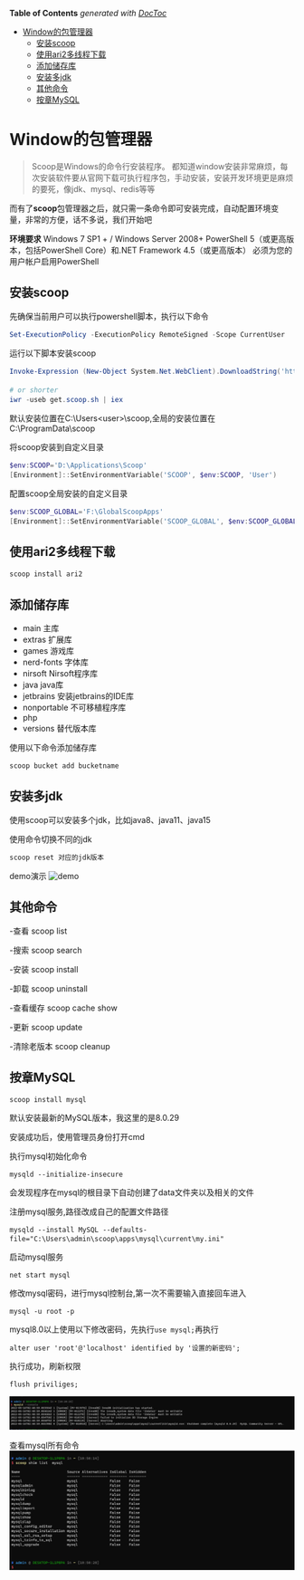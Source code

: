 <!-- START doctoc generated TOC please keep comment here to allow auto update -->
<!-- DON'T EDIT THIS SECTION, INSTEAD RE-RUN doctoc TO UPDATE -->
**Table of Contents**  *generated with [DocToc](https://github.com/thlorenz/doctoc)*

- [Window的包管理器](#window%E7%9A%84%E5%8C%85%E7%AE%A1%E7%90%86%E5%99%A8)
  - [安装scoop](#%E5%AE%89%E8%A3%85scoop)
  - [使用ari2多线程下载](#%E4%BD%BF%E7%94%A8ari2%E5%A4%9A%E7%BA%BF%E7%A8%8B%E4%B8%8B%E8%BD%BD)
  - [添加储存库](#%E6%B7%BB%E5%8A%A0%E5%82%A8%E5%AD%98%E5%BA%93)
  - [安装多jdk](#%E5%AE%89%E8%A3%85%E5%A4%9Ajdk)
  - [其他命令](#%E5%85%B6%E4%BB%96%E5%91%BD%E4%BB%A4)
  - [按章MySQL](#%E6%8C%89%E7%AB%A0mysql)

<!-- END doctoc generated TOC please keep comment here to allow auto update -->

# Window的包管理器

> Scoop是Windows的命令行安装程序。 都知道window安装非常麻烦，每次安装软件要从官网下载可执行程序包，手动安装，安装开发环境更是麻烦的要死，像jdk、mysql、redis等等

而有了**scoop**包管理器之后，就只需一条命令即可安装完成，自动配置环境变量，非常的方便，话不多说，我们开始吧

**环境要求**
Windows 7 SP1 + / Windows Server 2008+ PowerShell 5（或更高版本，包括PowerShell Core）和.NET Framework
4.5（或更高版本） 必须为您的用户帐户启用PowerShell

## 安装scoop

先确保当前用户可以执行powershell脚本，执行以下命令

~~~powershell
Set-ExecutionPolicy -ExecutionPolicy RemoteSigned -Scope CurrentUser
~~~

运行以下脚本安装scoop

~~~powershell
Invoke-Expression (New-Object System.Net.WebClient).DownloadString('https://get.scoop.sh')

# or shorter
iwr -useb get.scoop.sh | iex
~~~

默认安装位置在C:\Users\<user>\scoop,全局的安装位置在C:\ProgramData\scoop

将scoop安装到自定义目录

~~~powershell
$env:SCOOP='D:\Applications\Scoop'
[Environment]::SetEnvironmentVariable('SCOOP', $env:SCOOP, 'User')
~~~

配置scoop全局安装的自定义目录

~~~powershell
$env:SCOOP_GLOBAL='F:\GlobalScoopApps'
[Environment]::SetEnvironmentVariable('SCOOP_GLOBAL', $env:SCOOP_GLOBAL, 'Machine')
~~~

## 使用ari2多线程下载

~~~powershell
scoop install ari2
~~~

## 添加储存库

- main 主库
- extras 扩展库
- games 游戏库
- nerd-fonts 字体库
- nirsoft Nirsoft程序库
- java java库
- jetbrains 安装jetbrains的IDE库
- nonportable 不可移植程序库
- php
- versions 替代版本库

使用以下命令添加储存库

~~~powershell
scoop bucket add bucketname
~~~

## 安装多jdk

使用scoop可以安装多个jdk，比如java8、java11、java15

使用命令切换不同的jdk

~~~powershell
scoop reset 对应的jdk版本
~~~

demo演示
![demo](../images/scoop.gif)

## 其他命令

-查看 scoop list

-搜索 scoop search

-安装 scoop install

-卸载 scoop uninstall

-查看缓存 scoop cache show

-更新 scoop update

-清除老版本 scoop cleanup

## 按章MySQL

```shell
scoop install mysql
```

默认安装最新的MySQL版本，我这里的是8.0.29

安装成功后，使用管理员身份打开cmd

执行mysql初始化命令

```shell
mysqld --initialize-insecure
```

会发现程序在mysql的根目录下自动创建了data文件夹以及相关的文件

注册mysql服务,路径改成自己的配置文件路径

```shell
mysqld --install MySQL --defaults-file="C:\Users\admin\scoop\apps\mysql\current\my.ini"
```

启动mysql服务

```shell
net start mysql
```

修改mysql密码，进行mysql控制台,第一次不需要输入直接回车进入

```shell
mysql -u root -p
```

mysql8.0以上使用以下修改密码，先执行`use mysql;`再执行

```shell
alter user 'root'@'localhost' identified by '设置的新密码';
```

执行成功，刷新权限

```shell
flush priviliges;
```

![](../images/mysql.png)

查看mysql所有命令
![](../images/mysql1.png)